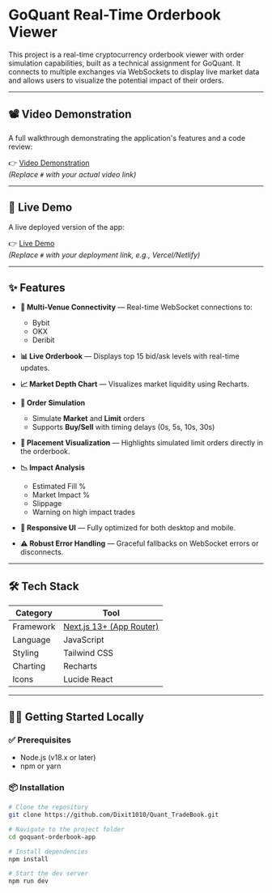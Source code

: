 # GoQuant Real-Time Orderbook Viewer

This project is a real-time cryptocurrency orderbook viewer with order simulation capabilities, built as a technical assignment for GoQuant. It connects to multiple exchanges via WebSockets to display live market data and allows users to visualize the potential impact of their orders.

---

## 📽️ Video Demonstration

A full walkthrough demonstrating the application's features and a code review:

👉 [Video Demonstration](#)  
_(Replace `#` with your actual video link)_

---

## 🚀 Live Demo

A live deployed version of the app:

👉 [Live Demo](#)  
_(Replace `#` with your deployment link, e.g., Vercel/Netlify)_

---

## ✨ Features

- **🧩 Multi-Venue Connectivity** — Real-time WebSocket connections to:
  - Bybit
  - OKX
  - Deribit

- **📊 Live Orderbook** — Displays top 15 bid/ask levels with real-time updates.

- **📈 Market Depth Chart** — Visualizes market liquidity using Recharts.

- **📝 Order Simulation**
  - Simulate **Market** and **Limit** orders
  - Supports **Buy/Sell** with timing delays (0s, 5s, 10s, 30s)

- **📍 Placement Visualization** — Highlights simulated limit orders directly in the orderbook.

- **📉 Impact Analysis**
  - Estimated Fill %
  - Market Impact %
  - Slippage
  - Warning on high impact trades

- **📱 Responsive UI** — Fully optimized for both desktop and mobile.

- **⚠️ Robust Error Handling** — Graceful fallbacks on WebSocket errors or disconnects.

---

## 🛠 Tech Stack

| Category       | Tool              |
|----------------|-------------------|
| Framework      | [Next.js 13+ (App Router)](https://nextjs.org/) |
| Language       | JavaScript        |
| Styling        | Tailwind CSS      |
| Charting       | Recharts          |
| Icons          | Lucide React      |

---

## 🧑‍💻 Getting Started Locally

### ✅ Prerequisites

- Node.js (v18.x or later)
- npm or yarn

### 📦 Installation

```bash
# Clone the repository
git clone https://github.com/Dixit1010/Quant_TradeBook.git

# Navigate to the project folder
cd goquant-orderbook-app

# Install dependencies
npm install

# Start the dev server
npm run dev
